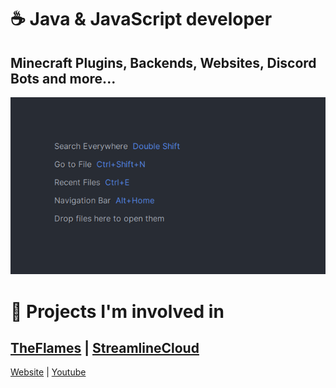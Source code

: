 # ☕️ Java & JavaScript developer
## Minecraft Plugins, Backends, Websites, Discord Bots and more...

![image](https://raw.githubusercontent.com/quinilo/quinilo/main/img.png)
# 🔨 Projects I'm involved in
## [TheFlames](https://the-flames.de) | [StreamlineCloud](https://streamlinemc.cloud)

[Website](https://quinilo.de) | [Youtube](https://www.youtube.com/@quinilo)
